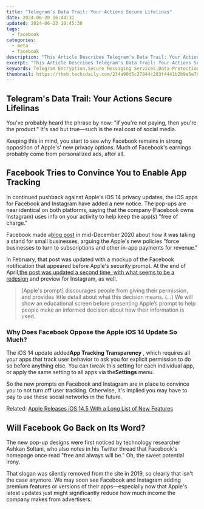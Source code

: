 ```yaml
---
title: "Telegram's Data Trail: Your Actions Secure Lifelinas"
date: 2024-06-20 16:44:31
updated: 2024-06-23 10:45:30
tags:
  - facebook
categories:
  - meta
  - facebook
description: "This Article Describes Telegram's Data Trail: Your Actions Secure Lifelinas"
excerpt: "This Article Describes Telegram's Data Trail: Your Actions Secure Lifelinas"
keywords: Telegram Encryption,Secure Messaging Services,Data Protection on Messaging Apps,Digital Privacy with Telegram,Lifeline Communication Security,End-to-End Encrypted Chat Platforms,Best Private Messaging for Safety
thumbnail: https://thmb.techidaily.com/234a90d5c27844c283f4441b2b9e5e76ee9e8064b4a1ba5d5f5c1598b8d0670d.jpg
---
```


## Telegram's Data Trail: Your Actions Secure Lifelinas

 You've probably heard the phrase by now: "if you're not paying, then you're the product." It's sad but true—such is the real cost of social media.

 Keeping this in mind, you start to see why Facebook remains in strong opposition of Apple's' new privacy options. Much of Facebook's earnings probably come from personalized ads, after all.

## Facebook Tries to Convince You to Enable App Tracking

 In continued pushback against Apple's iOS 14 privacy updates, the iOS apps for Facebook and Instagram have added a new notice. The pop-ups are near identical on both platforms, saying that the company (Facebook owns Instagram) uses info on your activity to help keep the app(s) "free of charge."

 Facebook made a[blog post](https://about.fb.com/news/2020/12/speaking-up-for-small-businesses/) in mid-December 2020 about how it was taking a stand for small businesses, arguing the Apple's new policies "force businesses to turn to subscriptions and other in-app payments for revenue."

 In February, that post was updated with a mockup of the Facebook notification that appeared before Apple's security prompt. At the end of April,[the post was updated a second time, with what seems to be a redesign](https://www.makeuseof.com/facebook-wants-ios-users-allow-activity-tracking-permissions/) and preview for Instagram, as well.

> \[Apple's prompt\] discourages people from giving their permission, and provides little detail about what this decision means. (...) We will show an educational screen before presenting Apple’s prompt to help people make an informed decision about how their information is used.

### Why Does Facebook Oppose the Apple iOS 14 Update So Much?

 The iOS 14 update added**App Tracking Transparency** , which requires all your apps that track user behavior to ask you for explicit permission to do so before anything else. You can tweak this setting for each individual app, or apply the same setting to all apps via the**Settings** menu.

 So the new prompts on Facebook and Instagram are in place to convince you to not turn off user tracking. Otherwise, it's implied you may have to pay to use these social networks in the future.

 Related: [Apple Releases iOS 14.5 With a Long List of New Features](https://www.makeuseof.com/apple-releases-ios-14-5-update-iphone-ipad-ipod-touch/)

## Will Facebook Go Back on Its Word?

 The new pop-up designs were first noticed by technology researcher Ashkan Soltani, who also notes in his Twitter thread that Facebook's homepage once read "free and always will be." Oh, the sweet potential irony.

 That slogan was silently removed from the site in 2019, so clearly that isn't the case anymore. We may soon see Facebook and Instagram adding premium features or versions of their apps—especially now that Apple's latest updates just might significantly reduce how much income the company makes from advertisers.


<ins class="adsbygoogle"
     style="display:block"
     data-ad-format="autorelaxed"
     data-ad-client="ca-pub-7571918770474297"
     data-ad-slot="1223367746"></ins>



<ins class="adsbygoogle"
     style="display:block"
     data-ad-client="ca-pub-7571918770474297"
     data-ad-slot="8358498916"
     data-ad-format="auto"
     data-full-width-responsive="true"></ins>
